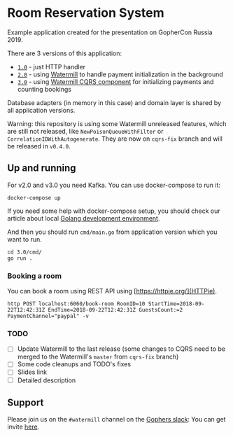 # Room Reservation System

Example application created for the presentation on GopherCon Russia 2019.

There are 3 versions of this application:

- [`1.0`](1.0/cmd/) - just HTTP handler
- [`2.0`](2.0/cmd/) - using [Watermill](https://watermill.io/) to handle payment initialization in the background
- [`3.0`](3.0/) - using [Watermill CQRS component](https://watermill.io/docs/cqrs/) for initializing payments and counting bookings

Database adapters (in memory in this case) and domain layer is shared by all application versions.

Warning: this repository is using some Watermill unreleased features, which are still not released, like `NewPoisonQueueWithFilter` or `CorrelationIDWithAutogenerate`. They are now on `cqrs-fix` branch and will be released in `v0.4.0`.

## Up and running

For v2.0 and v3.0 you need Kafka. You can use docker-compose to run it:

    docker-compose up

If you need some help with docker-compose setup, you should check our article about local [Golang development environment](https://threedots.tech/post/go-docker-dev-environment-with-go-modules-and-live-code-reloading/).

And then you should run `cmd/main.go` from application version which you want to run.

    cd 3.0/cmd/
    go run .

### Booking a room

You can book a room using REST API using [https://httpie.org/](HTTPie).

    http POST localhost:6060/book-room RoomID=10 StartTime=2018-09-22T12:42:31Z EndTime=2018-09-22T12:42:31Z GuestsCount:=2 PaymentChannel="paypal" -v

### TODO

- [ ] Update Watermill to the last release (some changes to CQRS need to be merged to the Watermill's `master` from `cqrs-fix` branch)
- [ ] Some code cleanups and TODO's fixes
- [ ] Slides link
- [ ] Detailed description

## Support

Please join us on the `#watermill` channel on the [Gophers slack](https://gophers.slack.com/): You can get invite [here](https://gophersinvite.herokuapp.com/).
